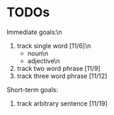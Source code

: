 
# TODOs

Immediate goals:\n
1) track single word [11/6]\n
	- noun\n
	- adjective\n
2) track two word phrase [11/9]
3) track three word phrase [11/12]

Short-term goals:
1) track arbitrary sentence [11/19]
